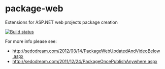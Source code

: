 package-web
===========

Extensions for ASP.NET web projects package creation

[![Build status](https://ci.appveyor.com/api/projects/status/da8ncs43a9l0e79h?svg=true)](https://ci.appveyor.com/project/sayedihashimi/package-web)

For more info please see:
 - http://sedodream.com/2012/03/14/PackageWebUpdatedAndVideoBelow.aspx
 - http://sedodream.com/2011/12/24/PackageOncePublishAnywhere.aspx
